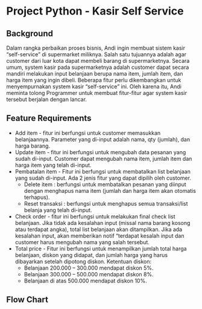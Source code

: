 # Project Python - Kasir Self Service 
## Background
Dalam rangka perbaikan proses bisnis, Andi ingin membuat sistem kasir “self-service” di supermarket miliknya. Salah satu tujuannya adalah agar customer dari luar kota dapat membeli barang di supermarketnya. Secara umum, system kasir pada supermarketnya adalah customer dapat secara mandiri melakukan input belanjaan berupa nama item, jumlah item, dan harga item yang ingin dibeli. Beberapa fitur perlu dikembangkan untuk menyempurnakan system kasir “self-service” ini. Oleh karena itu, Andi meminta tolong Programmer untuk membuat fitur-fitur agar system kasir tersebut berjalan dengan lancar.
## Feature Requirements
- Add item - fitur ini berfungsi untuk customer memasukkan belanjaannya. Parameter yang di-input adalah nama, qty (jumlah), dan harga barang.
- Update item - fitur ini berfungsi untuk mengubah data pesanan yang sudah di-input. Customer dapat mengubah nama item, jumlah item dan harga item yang telah di-input.
- Pembatalan item - Fitur ini berfungsi untuk membatalkan list belanjaan yang sudah di-input. Ada 2 jenis fitur yang dapat dipilih oleh customer.
    - Delete item		: berfungsi untuk membatalkan pesanan yang diinput dengan menghapus nama item (jumlah dan harga item akan otomatis terhapus).
    - Reset transaksi	: berfungsi untuk menghapus semua transaksi/list belanja yang telah di-input.
- Check order - fitur ini berfungsi untuk melakukan final check list belanjaan. Jika tidak ada kesalahan input (missal nama barang kosong atau terdapat angka), total list belanjaan akan ditampilkan. Jika ada kesalahan input, akan memberikan notif “terdapat kesalah input dan customer harus mengubah nama yang salah tersebut.
- Total price - Fitur ini berfungsi untuk menampilkan jumlah total harga belanjaan, diskon yang didapat, dan jumlah harga yang harus dibayarkan setelah dipotong diskon. Ketentuan diskon:
    - Belanjaan 200.000 – 300.000 mendapat diskon 5%.
    - Belanjaan 300.000 – 500.000 mendapat diskon 8%.
    - Belanjaan di atas 500.000 mendapat diskon 10%.
## Flow Chart





